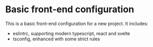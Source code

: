 # Basic front-end configuration

This is a basic front-end configuration for a new project. It includes:

- eslintrc, supporting modern typescript, react and svelte
- tsconfig, enhanced with some strict rules
